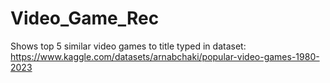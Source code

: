 # Video_Game_Rec
Shows top 5 similar video games to title typed in
dataset: https://www.kaggle.com/datasets/arnabchaki/popular-video-games-1980-2023

